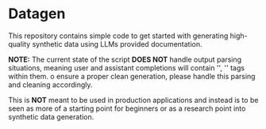 # Datagen

This repository contains simple code to get started with generating high-quality synthetic data using LLMs provided documentation.

**NOTE:** The current state of the script **DOES NOT** handle output parsing situations, meaning user and assistant completions will contain '<user></user>', '<assistant></assistant>' tags within them. o ensure a proper clean generation, please handle this parsing and cleaning accordingly.

This is **NOT** meant to be used in production applications and instead is to be seen as more of a starting point for beginners or as a research point into synthetic data generation.
